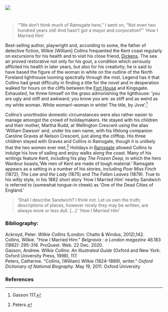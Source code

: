 <a href="https://dev.visual-essays.app"><img src="https://dev-visual-essays.netlify.app/images/ve-button.png"></a>
<param ve-config title="Wilkie Collins (1824-1889)" author="Alyson Hunt" layout="vtl" 
banner="/dickens/images/Broadstairs.jpg">

<param ve-entity eid="Q736439" aliases="Ramsgate">
<param ve-entity eid="Q922739" aliases="Broadstairs">
<param ve-entity eid="Q26163" aliases="Sandwich">
<param ve-entity eid="Q15680058" aliases="North Foreland">

#

>‘”We don’t think much of Ramsgate here,” I went on, “Not even two hundred years old! And hasn’t got a mayor and corporation!”’ 
‘How I Married Him’

Best-selling author, playwright and, according to some, the father of detective fiction, Wilkie [William] Collins frequented the Kent coast regularly on excursions for his health and to visit his close friend, [Dickens]( /dickens/dickens-biography/). The sea air proved restorative not only for his gout, a condition which seriously afflicted his health in later years, but also for his creativity; he is said to have based the figure of the woman in white on the outline of the North Foreland lighthouse looming spectrally through the mist. Legend has it that Collins had great difficulty in finding a title for the novel and in desperation walked for hours on the cliffs between the [Fort House](/dickens/dickens-fort-house) and Kingsgate. Exhausted, he threw himself on the grass admonishing the lighthouse: ‘you are ugly and stiff and awkward; you know you are: as stiff and as weird as my white woman. White woman!-woman in white! The title, by Jove’.[^ref1]  
<param ve-image url="https://upload.wikimedia.org/wikipedia/commons/b/b6/Wilkie_Collins%2C_1871.jpg" label="Wilkie Collins, 1871 - Elliott & Fry, Public domain, via Wikimedia Commons" attribution="Elliott & Fry, Public domain, via Wikimedia Commons">
<param ve-image url="https://upload.wikimedia.org/wikipedia/commons/8/84/North_Foreland_Lighthouse_about_1880.jpg" label="North Foreland Lighthouse" attribution="Hatofthecat, CC BY-SA 3.0 via Wikimedia Commons">
<param ve-map primary center="Q736439" zoom="10">

Collins’s unorthodox domestic circumstances were also rather easier to manage amongst the crowd of holidaymakers. He stayed with his children and their mother, Martha Rudd, at Wellington Crescent using the alias ‘William Dawson’ and, under his own name, with his lifelong companion Caroline Graves at Nelson Crescent, just along the clifftop. His three children stayed with Graves and Collins in Ramsgate, though it is unlikely that the two women ever met.[^ref2]  Holidays in [Ramsgate](/dickens/dickens-ramsgate) allowed Collins to indulge his love of sailing and enjoy walks along the coast. Many of his writings feature Kent, including his play _The Frozen Deep_, in which the hero Wardour boasts,‘We men of Kent are made of tough material.’  Ramsgate appears as a setting in a number of his stories, including _Poor Miss Finch_ (1872), _The Law and the Lady_ (1875) and _The Fallen Leaves_ (1879). True to his witty style, in his 1882 short story ‘How I Married Him’ nearby Sandwich is referred to (somewhat tongue-in cheek) as ‘One of the Dead Cities of England.’ 
<param ve-image url="https://upload.wikimedia.org/wikipedia/commons/d/dc/1904-08-20_front_The_Barbican_Sandwich_Kent.jpg" label="The Barbican, Sandwich" attribution="Unknown author, Public domain, via Wikimedia Commons">
<param ve-map primary center="Q26163" zoom="10">

>‘Shall I describe Sandwich? I think not. Let us own the truth; descriptions of places, however nicely they may be written, are always more or less dull. […]’ 
‘How I Married Him’ 

### Bibliography: 

Ackroyd, Peter. _Wilkie Collins_ (London: Chatto & Windus, 2012),142.   
Collins, Wilkie. "How I Married Him:" _Belgravia : a London magazine_ 46.183 (1882): 295-316. ProQuest. Web. 22 Dec. 2020.   
Gasson, Andrew. _Wilkie Collins: An Illustrated Guide_ (Oxford and New York: Oxford University Press, 1998), 117.   
Peters, Catherine. "Collins, (William) Wilkie (1824–1889), writer." _Oxford Dictionary of National Biography_.  May 19, 2011. Oxford University    

### References

[^ref1]: Gasson 117.   
[^ref2]: Peters.
